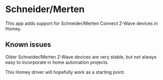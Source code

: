 ﻿# Schneider/Merten
This app adds support for Schneider/Merten Connect Z-Wave devices in Homey.

## Known issues
Older Schneider/Merten Z-Wave devices are very stable, but not always easy to incorporate in home automation projects.

This Homey driver will hopefully work as a starting point.
